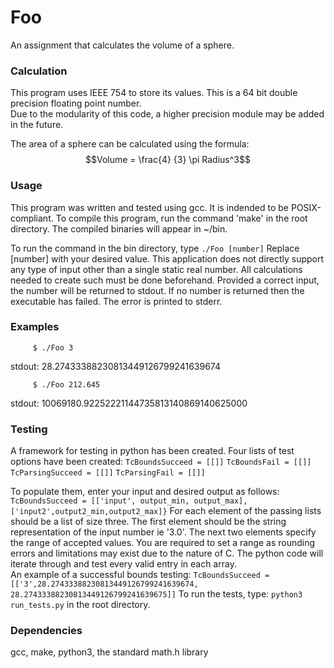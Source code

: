 # Foo
An assignment that calculates the volume of a sphere. 

### Calculation
This program uses IEEE 754 to store its values. This is a 64 bit double precision floating point number.  
Due to the modularity of this code, a higher precision module may be added in the future.

The area of a sphere can be calculated using the formula:
$$Volume = \frac{4} {3} \pi Radius^3$$

### Usage
This program was written and tested using gcc. It is indended to be POSIX-compliant. 
To compile this program, run the command 'make' in the root directory. The compiled binaries will appear in ~/bin. 

To run the command in the bin directory, type ```./Foo [number]``` Replace [number] with your desired value. 
This application does not directly support any type of input other than a single static real number. All calculations needed to create such must be done beforehand. 
Provided a correct input, the number will be returned to stdout. If no number is returned then the executable has failed. The error is printed to stderr.

### Examples 

```     $ ./Foo 3``` 

stdout: 28.27433388230813449126799241639674



```     $ ./Foo 212.645``` 

stdout: 10069180.92252221144735813140869140625000

### Testing 
A framework for testing in python has been created. Four lists of test options have been created: 
    ```TcBoundsSucceed = [[]]```
    ```TcBoundsFail = [[]]```
    ```TcParsingSucceed = [[]]```
    ```TcParsingFail = [[]]```

    
To populate them, enter your input and desired output as follows: ```TcBoundsSucceed = [['input', output_min, output_max],['input2',output2_min,output2_max]}```
For each element of the passing lists should be a list of size three. The first element should be the string representation of the input number ie '3.0'. The next two elements specify the range of accepted values. 
You are required to set a range as rounding errors and limitations may exist due to the nature of C. 
The python code will iterate through and test every valid entry in each array.  
An example of a successful bounds testing: ```TcBoundsSucceed = [['3',28.27433388230813449126799241639674, 28.27433388230813449126799241639675]]```
To run the tests, type: ```python3 run_tests.py``` in the root directory.

### Dependencies 
gcc, make, python3, the standard math.h library
